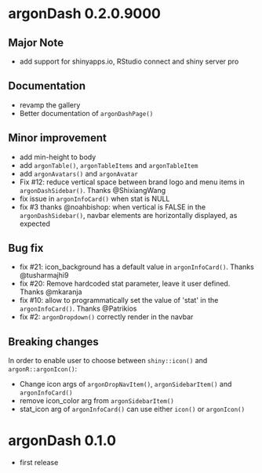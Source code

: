 # argonDash 0.2.0.9000

## Major Note 
- add support for shinyapps.io, RStudio connect and shiny server pro

## Documentation
- revamp the gallery
- Better documentation of `argonDashPage()`

## Minor improvement
- add min-height to body
- add `argonTable()`, `argonTableItems` and `argonTableItem`
- add `argonAvatars()` and `argonAvatar` 
- Fix #12: reduce vertical space between brand logo and menu items in `argonDashSidebar()`. Thanks @ShixiangWang
- fix issue in `argonInfoCard()` when stat is NULL
- fix #3 thanks @noahbishop: when vertical is FALSE in the `argonDashSidebar()`,
navbar elements are horizontally displayed, as expected

## Bug fix
- fix #21: icon_background has a default value in `argonInfoCard()`. Thanks @tusharmajhi9
- fix #20: Remove hardcoded stat parameter, leave it user defined. Thanks @mkaranja
- fix #10: allow to programmatically set the value of 'stat' in the `argonInfoCard()`. Thanks @Patrikios 
- fix #2: `argonDropdown()` correctly render in the navbar

## Breaking changes
In order to enable user to choose between `shiny::icon()` and `argonR::argonIcon()`:
- Change icon args of `argonDropNavItem()`, `argonSidebarItem()` and `argonInfoCard()`
- remove icon_color arg from `argonSidebarItem()`
- stat_icon arg of `argonInfoCard()` can use either `icon()` or `argonIcon()`

# argonDash 0.1.0
- first release